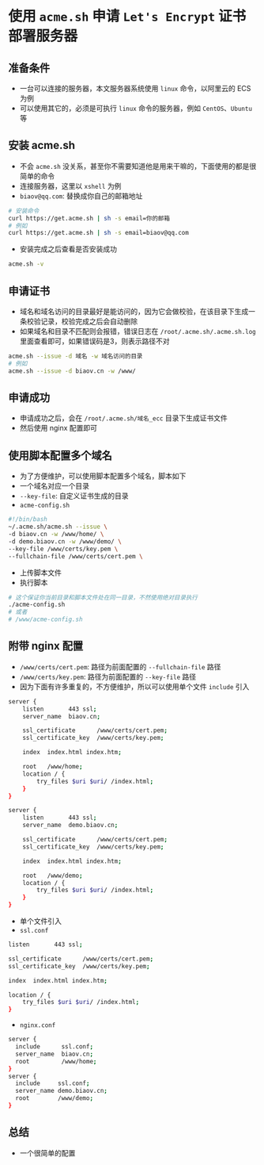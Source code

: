 # 使用 `acme.sh` 申请 `Let's Encrypt` 证书部署服务器

## 准备条件

- 一台可以连接的服务器，本文服务器系统使用 `linux` 命令，以阿里云的 ECS 为例
- 可以使用其它的，必须是可执行 `linux` 命令的服务器，例如 `CentOS`、`Ubuntu` 等

## 安装 acme.sh

- 不会 `acme.sh` 没关系，甚至你不需要知道他是用来干嘛的，下面使用的都是很简单的命令
- 连接服务器，这里以 `xshell` 为例
- `biaov@qq.com`: 替换成你自己的邮箱地址

```sh
# 安装命令
curl https://get.acme.sh | sh -s email=你的邮箱
# 例如
curl https://get.acme.sh | sh -s email=biaov@qq.com
```

- 安装完成之后查看是否安装成功

```sh
acme.sh -v
```

## 申请证书

- 域名和域名访问的目录最好是能访问的，因为它会做校验，在该目录下生成一条校验记录，校验完成之后会自动删除
- 如果域名和目录不匹配则会报错，错误日志在 `/root/.acme.sh/.acme.sh.log` 里面查看即可，如果错误码是3，则表示路径不对

```sh
acme.sh --issue -d 域名 -w 域名访问的目录
# 例如
acme.sh --issue -d biaov.cn -w /www/
```

## 申请成功

- 申请成功之后，会在 `/root/.acme.sh/域名_ecc` 目录下生成证书文件
- 然后使用 nginx 配置即可

## 使用脚本配置多个域名

- 为了方便维护，可以使用脚本配置多个域名，脚本如下
- 一个域名对应一个目录
- `--key-file`: 自定义证书生成的目录
- `acme-config.sh`

```sh
#!/bin/bash
~/.acme.sh/acme.sh --issue \
-d biaov.cn -w /www/home/ \
-d demo.biaov.cn -w /www/demo/ \
--key-file /www/certs/key.pem \
--fullchain-file /www/certs/cert.pem \
```

- 上传脚本文件
- 执行脚本

```sh
# 这个保证你当前目录和脚本文件处在同一目录，不然使用绝对目录执行
./acme-config.sh
# 或者
# /www/acme-config.sh
```

## 附带 nginx 配置

- `/www/certs/cert.pem`: 路径为前面配置的 `--fullchain-file` 路径
- `/www/certs/key.pem`: 路径为前面配置的 `--key-file` 路径
- 因为下面有许多重复的，不方便维护，所以可以使用单个文件 `include` 引入

```sh
server {
    listen       443 ssl;
    server_name  biaov.cn;

    ssl_certificate      /www/certs/cert.pem;
    ssl_certificate_key  /www/certs/key.pem;

    index  index.html index.htm;

    root   /www/home;
    location / {
        try_files $uri $uri/ /index.html;
    }
}

server {
    listen       443 ssl;
    server_name  demo.biaov.cn;

    ssl_certificate      /www/certs/cert.pem;
    ssl_certificate_key  /www/certs/key.pem;

    index  index.html index.htm;

    root   /www/demo;
    location / {
        try_files $uri $uri/ /index.html;
    }
}
```

- 单个文件引入
- `ssl.conf`

```sh
listen       443 ssl;

ssl_certificate      /www/certs/cert.pem;
ssl_certificate_key  /www/certs/key.pem;

index  index.html index.htm;

location / {
    try_files $uri $uri/ /index.html;
}
```

- `nginx.conf`

```sh
server {
  include      ssl.conf;
  server_name  biaov.cn;
  root         /www/home;
}
server {
  include     ssl.conf;
  server_name demo.biaov.cn;
  root        /www/demo;
}
```

## 总结

- 一个很简单的配置
